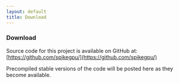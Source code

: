 ```yaml
--- 
layout: default
title: Download
---
```


### Download

Source code for this project is available on GitHub at: [https://github.com/spikegpu/](https://github.com/spikegpu/)

Precompiled stable versions of the code will be posted here as they become available.
